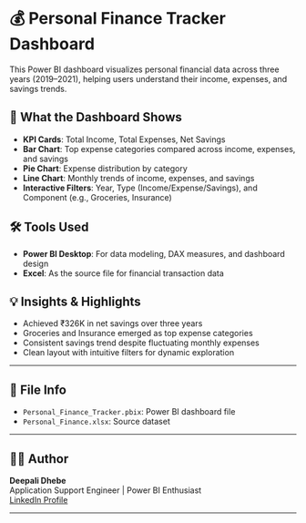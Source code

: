 # 💰 Personal Finance Tracker Dashboard

This Power BI dashboard visualizes personal financial data across three years (2019–2021), helping users understand their income, expenses, and savings trends.

## 📌 What the Dashboard Shows
- **KPI Cards**: Total Income, Total Expenses, Net Savings
- **Bar Chart**: Top expense categories compared across income, expenses, and savings
- **Pie Chart**: Expense distribution by category
- **Line Chart**: Monthly trends of income, expenses, and savings
- **Interactive Filters**: Year, Type (Income/Expense/Savings), and Component (e.g., Groceries, Insurance)

## 🛠️ Tools Used
- **Power BI Desktop**: For data modeling, DAX measures, and dashboard design
- **Excel**: As the source file for financial transaction data

## 💡 Insights & Highlights
- Achieved ₹326K in net savings over three years
- Groceries and Insurance emerged as top expense categories
- Consistent savings trend despite fluctuating monthly expenses
- Clean layout with intuitive filters for dynamic exploration

---

## 📂 File Info
- `Personal_Finance_Tracker.pbix`: Power BI dashboard file
- `Personal_Finance.xlsx`: Source dataset

---

## 🙋‍♀️ Author
**Deepali Dhebe**  
Application Support Engineer | Power BI Enthusiast  
[LinkedIn Profile](https://www.linkedin.com/in/deepalidhebe)

---
